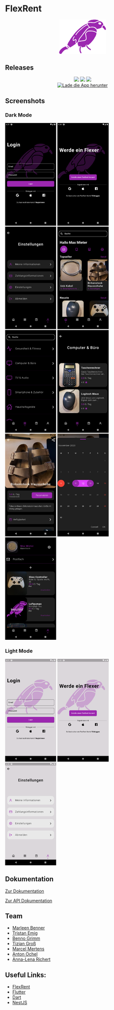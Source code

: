 # FlexRent
<p align="center">
  <img alt="Flexrent Logo" width="30%" height="auto" src="https://raw.githubusercontent.com/Multiflexxx/FlexRent/master/Logo/PNG/HighResolution/Logo_purple_no_background.png">
</p>

## Releases
<p align="center">
  <img src="https://badgen.net/github/tag/Multiflexxx/client-flex-rent/?color=purple">
  <img src="https://badgen.net/github/release/Multiflexxx/client-flex-rent/?color=pink">
  <img src="https://badgen.net/uptime-robot/day/m786242203-1d182d7e978c6d1848dd508a"><br>
  <a href="https://flexrent.multiflexxx.de/Releases/flexrent.apk"><img alt="Lade die App herunter" src="https://badgen.net/badge/Download/Lade_die_App_herunter/?color=blue"></a>
</p>

## Screenshots
### Dark Mode
<p float="left">
  <img width="33%" src="https://github.com/Multiflexxx/FlexRent/blob/master/Screenshots/login_dark.png">
  <img width="33%" src="https://github.com/Multiflexxx/FlexRent/blob/master/Screenshots/register_dark.png">
  <img width="33%" src="https://github.com/Multiflexxx/FlexRent/blob/master/Screenshots/settings_dark.png">
  
  <img width="33%" src="https://github.com/Multiflexxx/FlexRent/blob/master/Screenshots/start_dark.png">
  <img width="33%" src="https://github.com/Multiflexxx/FlexRent/blob/master/Screenshots/category_dark.png">
  <img width="33%" src="https://github.com/Multiflexxx/FlexRent/blob/master/Screenshots/category_list_dark.png">
  <img width="33%" src="https://github.com/Multiflexxx/FlexRent/blob/master/Screenshots/detail_offer_dark.png">
  <img width="33%" src="https://github.com/Multiflexxx/FlexRent/blob/master/Screenshots/calendar_dark.png">
  <img width="33%" src="https://github.com/Multiflexxx/FlexRent/blob/master/Screenshots/lessor_items_dark.png">
</p>

### Light Mode
<p float="left">  
  <img width="33%" src="https://github.com/Multiflexxx/FlexRent/blob/master/Screenshots/login_light.png">
  <img width="33%" src="https://github.com/Multiflexxx/FlexRent/blob/master/Screenshots/register_light.png">
  <img width="33%" src="https://github.com/Multiflexxx/FlexRent/blob/master/Screenshots/settings_light.png">
</p>

## Dokumentation
[Zur Dokumentation](https://github.com/Multiflexxx/FlexRent/blob/master/Dokumentation.md)

[Zur API Dokumentation](https://github.com/Multiflexxx/FlexRent/blob/master/API-Documentation.md)

## Team
- [Marleen Benner](https://github.com/MarleenBenner)
- [Tristan Emig](https://github.com/TristanMrb)
- [Benno Grimm](https://github.com/Grimmig18)
- [Tizian Groß](https://github.com/tizian123)
- [Marcel Mertens](https://github.com/NerdyStuff)
- [Anton Ochel](https://github.com/Tony1704)
- [Anna-Lena Richert](https://github.com/aalenaa)

## Useful Links:
- [FlexRent](https://flexrent.multiflexxx.de/)
- [Flutter](https://flutter.dev/)
- [Dart](https://dart.dev/)
- [NestJS](https://nestjs.com/)
